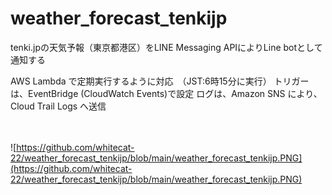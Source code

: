 # weather_forecast_tenkijp

tenki.jpの天気予報（東京都港区）をLINE Messaging APIによりLine botとして通知する

AWS Lambda で定期実行するように対応　（JST:6時15分に実行）
トリガーは、EventBridge (CloudWatch Events)で設定
ログは、Amazon SNS により、Cloud Trail Logs へ送信

　
 
![https://github.com/whitecat-22/weather_forecast_tenkijp/blob/main/weather_forecast_tenkijp.PNG](https://github.com/whitecat-22/weather_forecast_tenkijp/blob/main/weather_forecast_tenkijp.PNG)
